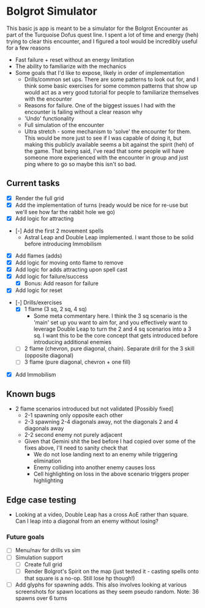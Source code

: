 # Bolgrot Simulator

This basic js app is meant to be a simulator for the Bolgrot Encounter as part of the Turquoise Dofus quest line. I spent a lot of time and energy (heh) trying to clear this encounter, and I figured a tool would be incredibly useful for a few reasons
- Fast failure + reset without an energy limitation
- The ability to familiarize with the mechanics
- Some goals that I'd like to expose, likely in order of implementation
  - Drills/common set ups. There are some patterns to look out for, and I think some basic exercises for some common patterns that show up would act as a very good tutorial for people to familiarize themselves with the encounter
  - Reasons for failure. One of the biggest issues I had with the encounter is failing without a clear reason why
  - 'Undo' functionality
  - Full simulation of the encounter
  - Ultra stretch - some mechanism to 'solve' the encounter for them. This would be more just to see if I was capable of doing it, but making this publicly available seems a bit against the spirit (heh) of the game. That being said, I've read that some people will have someone more experienced with the encounter in group and just ping where to go so maybe this isn't so bad.

## Current tasks
- [x] Render the full grid
- [x] Add the implementation of turns (ready would be nice for re-use but we'll see how far the rabbit hole we go)
- [x] Add logic for attracting
- [-] Add the first 2 movement spells
  - Astral Leap and Double Leap implemented. I want those to be solid before introducing Immobilism
- [x] Add flames (adds)
- [x] Add logic for moving onto flame to remove
- [x] Add logic for adds attracting upon spell cast
- [x] Add logic for failure/success 
  - [x] Bonus: Add reason for failure
- [x] Add logic for reset
- [-] Drills/exercises
  - [x] 1 flame (3 sq, 2 sq, 4 sq)
    - Some meta commentary here. I think the 3 sq scenario is the 'main' set up you want to aim for, and you effectively want to leverage Double Leap to turn the 2 and 4 sq scenarios into a 3 sq. I want this to be the core concept that gets introduced before introducing additional enemies
  - [ ] 2 flame (chevron, pure diagonal, chain). Separate drill for the 3 skill (opposite diagonal)
  - [ ] 3 flame (pure diagonal, chevron + one fill)
- [x] Add Immobilism

## Known bugs
- 2 flame scenarios introduced but not validated [Possibly fixed]
  - 2-1 spawning only opposite each other
  - 2-3 spawning 2-4 diagonals away, not the diagonals 2 and 4 diagonals away
  - 2-2 second enemy not purely adjacent
  - Given that Gemini shit the bed before I had copied over some of the fixes above, I'll need to sanity check that
    - We do not lose landing next to an enemy while triggering elimination
    - Enemy colliding into another enemy causes loss
     - Cell highlighting on loss in the above scenario triggers proper highlighting

## Edge case testing
- Looking at a video, Double Leap has a cross AoE rather than square. Can I leap into a diagonal from an enemy without losing?

### Future goals
- [ ] Menu/nav for drills vs sim
- [ ] Simulation support
  - [ ] Create full grid
  - [ ] Render Bolgrot's Spirit on the map (just tested it - casting spells onto that square is a no-op. Still lose hp though!)
- [ ] Add glyphs for spawning adds. This also involves looking at various screenshots for spawn locations as they seem pseudo random. Note: 36 spawns over 6 turns
